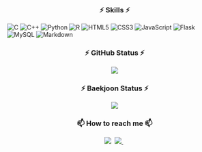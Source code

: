 <h3 align="center">⚡ Skills ⚡</h3>

![C](https://img.shields.io/badge/c-%2300599C.svg?style=for-the-badge&logo=c&logoColor=white)
![C++](https://img.shields.io/badge/c++-%2300599C.svg?style=for-the-badge&logo=c%2B%2B&logoColor=white)
![Python](https://img.shields.io/badge/python-3670A0?style=for-the-badge&logo=python&logoColor=ffdd54)
![R](https://img.shields.io/badge/r-%23276DC3.svg?style=for-the-badge&logo=r&logoColor=white)
![HTML5](https://img.shields.io/badge/html5-%23E34F26.svg?style=for-the-badge&logo=html5&logoColor=white)
![CSS3](https://img.shields.io/badge/css3-%231572B6.svg?style=for-the-badge&logo=css3&logoColor=white)
![JavaScript](https://img.shields.io/badge/javascript-%23323330.svg?style=for-the-badge&logo=javascript&logoColor=%23F7DF1E)
![Flask](https://img.shields.io/badge/flask-%23000.svg?style=for-the-badge&logo=flask&logoColor=white)
![MySQL](https://img.shields.io/badge/mysql-%2300f.svg?style=for-the-badge&logo=mysql&logoColor=white)
![Markdown](https://img.shields.io/badge/markdown-%23000000.svg?style=for-the-badge&logo=markdown&logoColor=white)



<h3 align="center">⚡ GitHub Status ⚡</h3>
<p align="center">
  <img src="https://github-readme-stats.vercel.app/api?username=Tjdnjs&show_icons=true&theme=tokyonight&icon_color=AA0017">
</p>


<h3 align="center">⚡ Baekjoon Status ⚡</h3>
<p align="center">
  <img src="http://mazassumnida.wtf/api/v2/generate_badge?boj=2seowon">
</p>


<h3 align="center">📫 How to reach me 📫</h3>
<p align="center">
  <img src="https://img.shields.io/badge/2seowon@naver.com-03C75A?style=plastic&logo=Naver&logoColor=white"/></a>&nbsp
  <a href="https://www.instagram.com/s__won_._/">
    <img src="https://img.shields.io/badge/INSTAGRAM-E4405F?style=plastic&logo=Instagram&logoColor=white"/>
  </a>&nbsp
</p>

